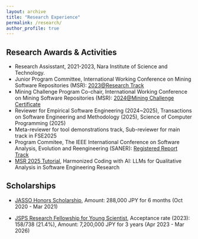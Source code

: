 ```yaml
---
layout: archive
title: "Research Experience"
permalink: /research/
author_profile: true
---
```



## Research Awards & Activities

* Research Assisstant, 2021-2023, Nara Institute of Science and Technology.
* Junior Program Committee, International Working Conference on Mining Software Repositories (MSR): [2023@Research Track](https://conf.researchr.org/track/msr-2023/msr-2023-junior-pc?)
* Mining Challenge Program Co-chair, International Working Conference on Mining Software Repositories (MSR): [2024@Mining Challenge](https://2024.msrconf.org/track/msr-2024-mining-challenge) [Certificate](http://tao-xiao.github.io/files/MSR24.pdf)
* Reviewer for Empirical Software Engineering (2024~2025), Transactions on Software Engineering and Methodology (2025), Science of Computer Programming (2025)
* Meta-reviewer for tool demonstrations track, Sub-reviewer for main track in FSE2025
* Program Commitee, The IEEE International Conference on Software Analysis, Evolution and Reengineering (SANER): [Registered Report Track](https://conf.researchr.org/track/saner-2025/saner-2025-registered-report-track-)
* [MSR 2025 Tutorial](https://2025.msrconf.org/details/msr-2025-tutorials/2/Harmonized-Coding-with-AI-LLMs-for-Qualitative-Analysis-in-Software-Engineering-Rese), Harmonized Coding with AI: LLMs for Qualitative Analysis in Software Engineering Research


## Scholarships
* [JASSO Honors Scholarship](https://www.jasso.go.jp/en/ryugaku/scholarship_j/shoreihi/about.html), Amount: 288,000 JPY for 6 months (Oct 2020 - Mar 2021) 
<!-- * [JSPS Research Fellowship for Young Scientist](https://www.jsps.go.jp/english/e-pd/index.html), Amount: 7,200,000 JPY for 3 years (Apr 2023 - Mar 2026) -->
* [JSPS Research Fellowship for Young Scientist](https://www.jsps.go.jp/english/e-pd/index.html), Acceptance rate (2023): 158/738 (21.4%), Amount: 7,200,000 JPY for 3 years (Apr 2023 - Mar 2026)


